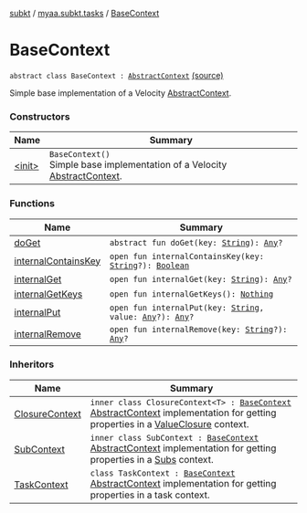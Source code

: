 [subkt](../../index.md) / [myaa.subkt.tasks](../index.md) / [BaseContext](./index.md)

# BaseContext

`abstract class BaseContext : `[`AbstractContext`](https://velocity.apache.org/engine/2.2/apidocs/org/apache/velocity/context/AbstractContext.html) [(source)](https://github.com/Myaamori/SubKt/blob/0.1.4/src/main/kotlin/myaa/subkt/tasks/plugin.kt#L70)

Simple base implementation of a Velocity [AbstractContext](https://velocity.apache.org/engine/2.2/apidocs/org/apache/velocity/context/AbstractContext.html).

### Constructors

| Name | Summary |
|---|---|
| [&lt;init&gt;](-init-.md) | `BaseContext()`<br>Simple base implementation of a Velocity [AbstractContext](https://velocity.apache.org/engine/2.2/apidocs/org/apache/velocity/context/AbstractContext.html). |

### Functions

| Name | Summary |
|---|---|
| [doGet](do-get.md) | `abstract fun doGet(key: `[`String`](https://kotlinlang.org/api/latest/jvm/stdlib/kotlin/-string/index.html)`): `[`Any`](https://kotlinlang.org/api/latest/jvm/stdlib/kotlin/-any/index.html)`?` |
| [internalContainsKey](internal-contains-key.md) | `open fun internalContainsKey(key: `[`String`](https://kotlinlang.org/api/latest/jvm/stdlib/kotlin/-string/index.html)`?): `[`Boolean`](https://kotlinlang.org/api/latest/jvm/stdlib/kotlin/-boolean/index.html) |
| [internalGet](internal-get.md) | `open fun internalGet(key: `[`String`](https://kotlinlang.org/api/latest/jvm/stdlib/kotlin/-string/index.html)`): `[`Any`](https://kotlinlang.org/api/latest/jvm/stdlib/kotlin/-any/index.html)`?` |
| [internalGetKeys](internal-get-keys.md) | `open fun internalGetKeys(): `[`Nothing`](https://kotlinlang.org/api/latest/jvm/stdlib/kotlin/-nothing/index.html) |
| [internalPut](internal-put.md) | `open fun internalPut(key: `[`String`](https://kotlinlang.org/api/latest/jvm/stdlib/kotlin/-string/index.html)`, value: `[`Any`](https://kotlinlang.org/api/latest/jvm/stdlib/kotlin/-any/index.html)`?): `[`Any`](https://kotlinlang.org/api/latest/jvm/stdlib/kotlin/-any/index.html)`?` |
| [internalRemove](internal-remove.md) | `open fun internalRemove(key: `[`String`](https://kotlinlang.org/api/latest/jvm/stdlib/kotlin/-string/index.html)`?): `[`Any`](https://kotlinlang.org/api/latest/jvm/stdlib/kotlin/-any/index.html)`?` |

### Inheritors

| Name | Summary |
|---|---|
| [ClosureContext](../-value-closure/-closure-context/index.md) | `inner class ClosureContext<T> : `[`BaseContext`](./index.md)<br>[AbstractContext](https://velocity.apache.org/engine/2.2/apidocs/org/apache/velocity/context/AbstractContext.html) implementation for getting properties in a [ValueClosure](../-value-closure/index.md) context. |
| [SubContext](../-subs/-sub-context/index.md) | `inner class SubContext : `[`BaseContext`](./index.md)<br>[AbstractContext](https://velocity.apache.org/engine/2.2/apidocs/org/apache/velocity/context/AbstractContext.html) implementation for getting properties in a [Subs](../-subs/index.md) context. |
| [TaskContext](../-task-context/index.md) | `class TaskContext : `[`BaseContext`](./index.md)<br>[AbstractContext](https://velocity.apache.org/engine/2.2/apidocs/org/apache/velocity/context/AbstractContext.html) implementation for getting properties in a task context. |

